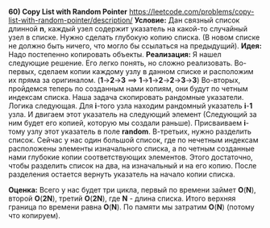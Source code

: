 **60) Copy List with Random Pointer**
https://leetcode.com/problems/copy-list-with-random-pointer/description/
**Условие:**
Дан связный список длинной **n**, каждый узел содержит указатель на какой-то случайный узел в списке. Нужно сделать глубокую копию списка. (В новом списке не должно быть ничего, что могло бы ссылаться на предыдущий).
**Идея:**
Надо постепенно копировать объекты.
**Реализация:**
     Я нашел следующие решение. Его легко понять, но сложно реализовать.
     Во-первых, сделаем копии каждому узлу в данном списке и расположим их пряма за оригиналом. (**1**->**2**->**3**  ==>  **1**->**1**->**2**->**2**->**3**->**3**)
     Во-вторых, пройдемся теперь по созданным нами копиям, они будут по четным индексам списка. Наша задача скопировать рандомные указатели. Логика следующая. Для **i**-того узла находим рандомный указатель **i**-**1** узла. И двигаем этот указатель на следующий элемент (Следующий за ним будет его копией, которую мы создали раньше). Присваиваем **i**-тому узлу этот указатель в поле **random**.
     В-третьих, нужно разделить список. Сейчас у нас один большой список, где по нечетным индексам расположены элементы изначального списка, а по четным созданные нами глубокие копии соответствующих элементов. Этого достаточно, чтобы разделить список на два, на изначальный и на его копию. После разделения остается вернуть указатель на начало копии списка.

**Оценка:**
    Всего у нас будет три цикла, первый по времени займет **O**(**N**), второй **O**(**2N**), третий **O**(**2N**), где **N** - длина списка. Итого верхняя граница по времени равна **O**(**N**). По памяти мы затратим **O**(**N**) (потому что копируем).
